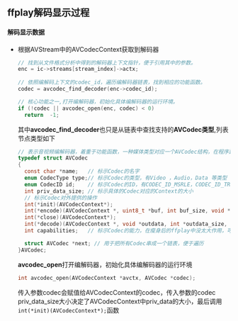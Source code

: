 ## ffplay解码显示过程

#### 解码显示数据

+ 根据AVStream中的AVCodecContext获取到解码器

  ```c
  // 找到从文件格式分析中得到的解码器上下文指针，便于引用其中的参数。
  enc = ic->streams[stream_index]->actx;
     
  // 依照编解码上下文的codec_id，遍历编解码器链表，找到相应的功能函数。
  codec = avcodec_find_decoder(enc->codec_id);

  // 核心功能之一,打开编解码器，初始化具体编解码器的运行环境。
  if (!codec || avcodec_open(enc, codec) < 0)
  	return  -1;
  ```

   其中**avcodec_find_decoder**也只是从链表中查找支持的**AVCodec类型**,列表节点类型如下

  ```c
  // 表示音视频编解码器，着重于功能函数，一种媒体类型对应一个AVCodec结构，在程序运行时有多个实例串联成链表便于查找。
  typedef struct AVCodec
  {
  	const char *name;	// 标示Codec的名字
  	enum CodecType type;// 标示Codec的类型，有Video ，Audio，Data 等类型
  	enum CodecID id;	// 标示Codec的ID，有CODEC_ID_MSRLE，CODEC_ID_TRUESPEECH 等
  	int priv_data_size;	// 标示具体的Codec对应的Context的大小
  	// 标示Codec对外提供的操作
  	int(*init)(AVCodecContext*);
  	int(*encode)(AVCodecContext *, uint8_t *buf, int buf_size, void *data);
  	int(*close)(AVCodecContext*);
  	int(*decode)(AVCodecContext *, void *outdata, int *outdata_size, uint8_t *buf, int buf_size);
  	int capabilities;	// 标示Codec的能力，在瘦身后的ffplay中没太大作用，可忽略

  	struct AVCodec *next; // 用于把所有Codec串成一个链表，便于遍历
  }AVCodec;
  ```
  **avcodec_open**打开编解码器，初始化具体编解码器的运行环境

  ```c
  int avcodec_open(AVCodecContext *avctx, AVCodec *codec);
  ```

  传入参数codec会赋值给AVCodecContext的codec，传入参数的codec priv_data_size大小决定了AVCodecContext中priv_data的大小，最后调用 `int(*init)(AVCodecContext*);`函数 